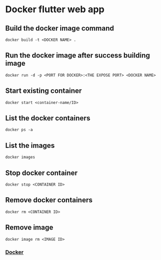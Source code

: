 # Docker flutter web app


## Build the docker image command
```
docker build -t <DOCKER NAME> .
```

## Run the docker image after success building image
```
docker run -d -p <PORT FOR DOCKER>:<THE EXPOSE PORT> <DOCKER NAME>
```

## Start existing container
```
docker start <container-name/ID>
```

## List the docker containers
```
docker ps -a
```

## List the images
```
docker images
```

## Stop docker container
```
docker stop <CONTAINER ID>
```

## Remove docker containers
```
docker rm <CONTAINER ID>
```

## Remove image
```
docker image rm <IMAGE ID>
```

### [Docker](https://docs.docker.com/engine/reference/commandline/docker/)

